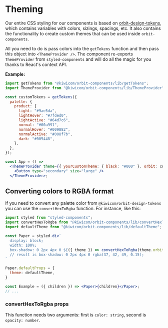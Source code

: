 # Theming
Our entire CSS styling for our components is based on [orbit-design-tokens](https://github.com/kiwicom/orbit-design-tokens), which contains variables with colors, sizings, spacings, etc. It also contains the functionality to create custom themes that can be used inside `orbit-components`.

All you need to do is pass colors into the `getTokens` function and then pass this object into `<ThemeProvider />`. The component re-exports `ThemeProvider` from `styled-components` and will do all the magic for you thanks to React's context API.

**Example:**
```jsx
import getTokens from "@kiwicom/orbit-components/lib/getTokens"; 
import ThemeProvider from "@kiwicom/orbit-components/lib/ThemeProvider";

const customTokens = getTokens({
  palette: {
    product: {
      light: "#9ae5da",
      lightHover: "#7fded0",
      lightActive: "#64d7c6",
      normal: "#00a991",
      normalHover: "#009882",
      normalActive: "#008f7b",
      dark: "#005448",
    },
  },
});

const App = () => 
  <ThemeProvider theme={{ yourCustomTheme: { black: "#000" }, orbit: customTokens }}>
    <Button type="secondary" size="large" />
  </ThemeProvider>;
```

## Converting colors to RGBA format
If you need to convert any palette color from `@kiwicom/orbit-design-tokens` you can use the `convertHexToRgba` function. For instance, like this:
```jsx
import styled from "styled-components";
import convertHexToRgba from "@kiwicom/orbit-components/lib/convertHexToRgba";
import defaultTheme from "@kiwicom/orbit-components/lib/defaultTheme";

const Paper = styled.div`
  display: block;
  width: 100%;
  box-shadow: 0 2px 4px 0 ${({ theme }) => convertHexToRgba(theme.orbit.paletteInkNormal, 15)};
  // result is box-shadow: 0 2px 4px 0 rgba(37, 42, 49, 0.15);
`

Paper.defaultProps = {
  theme: defaultTheme,
}

const Example = ({ children }) => <Paper>{children}</Paper>;
// ...
```

### convertHexToRgba props
This function needs two arguments: first is `color: string`, second is `opacity: number`.
